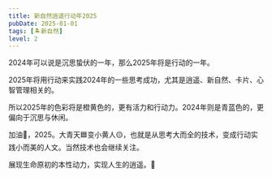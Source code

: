 ```yaml
---
title: 新自然逍遥行动年2025
pubDate: 2025-01-01
tags: [🏝新自然]
level: 2
---
```


2024年可以说是沉思蛰伏的一年，那么2025年将是行动的一年。

2025年将用行动来实践2024年的一些思考成功，尤其是逍遥、新自然、卡片、心智管理相关的。

所以2025年的色彩将是橙黄色的，更有活力和行动力。2024年则是青蓝色的，更偏向于沉思与休闲。

加油💪，2025。大青天🟦变小黄人🟡，也就是从思考大而全的技术，变成行动实践小而美的人文。当然技术也会继续关注。

展现生命原初的本性动力，实现人生的逍遥。💛
